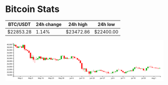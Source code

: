 # Bitcoin Stats

BTC/USDT|24h change|24h high|24h low|
|---|---|---|---|
|$22853.28|1.14%|$23472.86|$22400.00|

<img src="./chart.svg">
